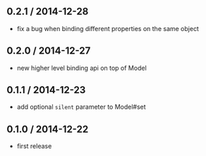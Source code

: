 ## 0.2.1 / 2014-12-28

- fix a bug when binding different properties on the same object

## 0.2.0 / 2014-12-27

- new higher level binding api on top of Model

## 0.1.1 / 2014-12-23

- add optional `silent` parameter to Model#set

## 0.1.0 / 2014-12-22

- first release
